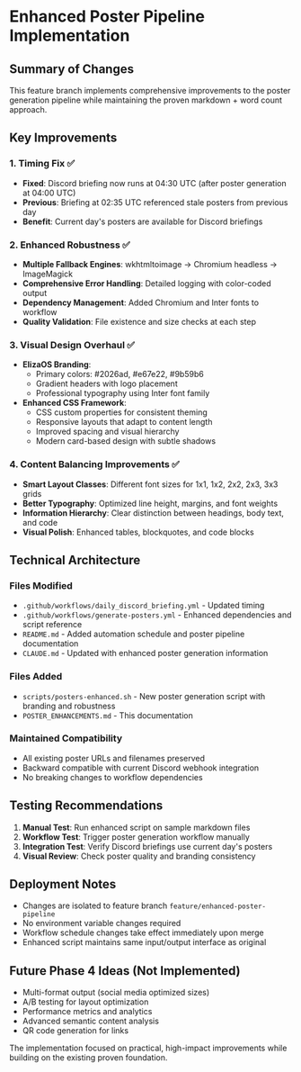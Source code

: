 # Enhanced Poster Pipeline Implementation

## Summary of Changes

This feature branch implements comprehensive improvements to the poster generation pipeline while maintaining the proven markdown + word count approach.

## Key Improvements

### 1. Timing Fix ✅
- **Fixed**: Discord briefing now runs at 04:30 UTC (after poster generation at 04:00 UTC)
- **Previous**: Briefing at 02:35 UTC referenced stale posters from previous day
- **Benefit**: Current day's posters are available for Discord briefings

### 2. Enhanced Robustness ✅
- **Multiple Fallback Engines**: wkhtmltoimage → Chromium headless → ImageMagick
- **Comprehensive Error Handling**: Detailed logging with color-coded output
- **Dependency Management**: Added Chromium and Inter fonts to workflow
- **Quality Validation**: File existence and size checks at each step

### 3. Visual Design Overhaul ✅
- **ElizaOS Branding**: 
  - Primary colors: #2026ad, #e67e22, #9b59b6
  - Gradient headers with logo placement
  - Professional typography using Inter font family
- **Enhanced CSS Framework**:
  - CSS custom properties for consistent theming
  - Responsive layouts that adapt to content length
  - Improved spacing and visual hierarchy
  - Modern card-based design with subtle shadows

### 4. Content Balancing Improvements ✅
- **Smart Layout Classes**: Different font sizes for 1x1, 1x2, 2x2, 2x3, 3x3 grids
- **Better Typography**: Optimized line height, margins, and font weights
- **Information Hierarchy**: Clear distinction between headings, body text, and code
- **Visual Polish**: Enhanced tables, blockquotes, and code blocks

## Technical Architecture

### Files Modified
- `.github/workflows/daily_discord_briefing.yml` - Updated timing
- `.github/workflows/generate-posters.yml` - Enhanced dependencies and script reference
- `README.md` - Added automation schedule and poster pipeline documentation
- `CLAUDE.md` - Updated with enhanced poster generation information

### Files Added
- `scripts/posters-enhanced.sh` - New poster generation script with branding and robustness
- `POSTER_ENHANCEMENTS.md` - This documentation

### Maintained Compatibility
- All existing poster URLs and filenames preserved
- Backward compatible with current Discord webhook integration
- No breaking changes to workflow dependencies

## Testing Recommendations

1. **Manual Test**: Run enhanced script on sample markdown files
2. **Workflow Test**: Trigger poster generation workflow manually
3. **Integration Test**: Verify Discord briefings use current day's posters
4. **Visual Review**: Check poster quality and branding consistency

## Deployment Notes

- Changes are isolated to feature branch `feature/enhanced-poster-pipeline`
- No environment variable changes required
- Workflow schedule changes take effect immediately upon merge
- Enhanced script maintains same input/output interface as original

## Future Phase 4 Ideas (Not Implemented)

- Multi-format output (social media optimized sizes)
- A/B testing for layout optimization  
- Performance metrics and analytics
- Advanced semantic content analysis
- QR code generation for links

The implementation focused on practical, high-impact improvements while building on the existing proven foundation.